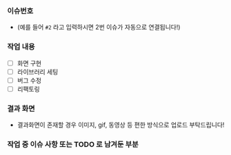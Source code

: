 ### 이슈번호

- (예를 들어 `#2` 라고 입력하시면 2번 이슈가 자동으로 연결됩니다!)

### 작업 내용

- [ ] 화면 구현
- [ ] 라이브러리 세팅
- [ ] 버그 수정
- [ ] 리팩토링

### 결과 화면

- 결과화면이 존재할 경우 이미지, gif, 동영상 등 편한 방식으로 업로드 부탁드립니다!

### 작업 중 이슈 사항 또는 TODO 로 남겨둔 부분

